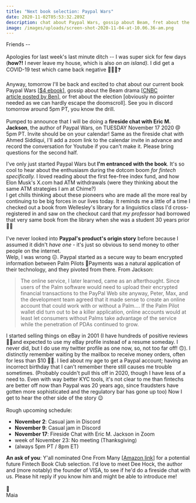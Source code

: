 ```yaml
---
title: "Next book selection: Paypal Wars"
date: 2020-11-02T05:53:32.289Z
description: chat about Paypal Wars, gossip about Beam, fret about the election
image: /images/uploads/screen-shot-2020-11-04-at-10.06.36-am.png
---
```

Friends --\
\
Apologies for last week's last minute ditch -- I was super sick for few days (**how?!** I never leave my house, which is also *on an island).* I did get a COVID-19 test which came back negative 🙈🥴🥳❓\
\
Anyway, tomorrow I'll be back and excited to chat about our current book Paypal Wars [[$4 ebook](https://superstore.wnd.com/the-paypal-wars-e-book/)], gossip about the Beam drama [[CNBC article posted by Ben](https://www.cnbc.com/2020/10/28/beam-promised-higher-interest-rates-now-customers-want-their-money-back.html)], or fret about the election \[obviously no pointer needed as we can hardly escape the doomscroll]. See you in discord tomorrow around 5pm PT, you know the drill.\
\
Pumped to announce that I will be doing a **fireside chat with Eric M. Jackson**, the author of Paypal Wars, on TUESDAY November 17 2020 @ 5pm PT. Invite should be on your calendar! Same as the fireside chat with Ahmed Siddiqui, I'll add a zoom link to the calendar invite in advance and record the conversation for Youtube if you can't make it. Please bring questions for the second half.

I've only just started Paypal Wars but **I'm entranced with the book**. It's so cool to hear about the enthusiasm during the dotcom boom *for fintech specifically.* I loved reading about the first fee-free index fund, and how Elon Musk's X.com had ATM withdrawals (were they thinking about the same ATM strategies I am at Chime?)\
I get chills thinking about these pioneers who are made all the more real by continuing to be big forces in our lives today. It reminds me a little of a time I checked out a book from Wellesley's library for a linguistics class I'd cross-registered in and saw on the checkout card that *my professor* had borrowed that very same book from the library when she was a student 30 years prior 👻✨\
\
I've never looked into **Paypal's product's origin story** before because I assumed it didn't *have one* - it's just so obvious to send money to other people on the internet.\
Welp, I was wrong 😖. Paypal started as a secure way to beam encrypted information between Palm Pilots 🤯Payments was a natural application of their technology, and they pivoted from there. From Jackson:

> The online service, I later learned, came as an afterthought. Since users of the Palm software would need to upload their encrypted financial transactions to the PayPal Web site anyway, Peter, Max, and the development team agreed that it made sense to create an online account that could work with or without a Palm.... If the Palm Pilot wallet did turn out to be a killer application, online accounts would at least let consumers without Palms take advantage of the service while the penetration of PDAs continued to grow.

I started selling things on eBay in 2001 (I have hundreds of positive reviews 💁‍♀️and expected to use my eBay profile instead of a resume someday. I never did, but I do use my twitter profile as one now, so, not too far off! 🙃). I distinctly remember waiting by the mailbox to receive money orders, often for less than $10 🤦‍♀️. I lied about my age to get a Paypal account; having an incorrect birthday that I can't remember there still causes me trouble sometimes. (Probably couldn't pull this off in 2020, though I have less of a need to. Even with way better KYC tools, it's not clear to me than fintechs are better off now than Paypal was 20 years ago, since fraudsters have gotten more sophisticated and the regulatory bar has gone up too) Now I get to hear the other side of the story 😉\
\
Rough upcoming schedule:

* **November 2**: Casual jam in Discord
* **November 9**: Casual jam in Discord
* **November 17**: Fireside Chat with Eric M. Jackson in Zoom
* week of November 23: No meeting (Thanksgiving)
* (always 5pm PT / 8pm ET)

**An ask of you**: Y'all nominated One From Many [[Amazon link](https://amzn.to/3oRchHU)] for a potential future Fintech Book Club selection. I'd love to meet Dee Hock, the author and (more notably) the founder of VISA, to see if he'd do a fireside chat with us. Please hit reply if you know him and might be able to introduce me! \
\
💸\
Maia
